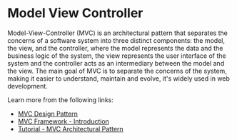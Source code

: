 # Model View Controller

Model-View-Controller (MVC) is an architectural pattern that separates the concerns of a software system into three distinct components: the model, the view, and the controller, where the model represents the data and the business logic of the system, the view represents the user interface of the system and the controller acts as an intermediary between the model and the view. The main goal of MVC is to separate the concerns of the system, making it easier to understand, maintain and evolve, it's widely used in web development.

Learn more from the following links:

- [MVC Design Pattern](https://www.geeksforgeeks.org/mvc-design-pattern/)
- [MVC Framework - Introduction](https://www.tutorialspoint.com/mvc_framework/mvc_framework_introduction.htm)
- [Tutorial - MVC Architectural Pattern](https://www.youtube.com/watch?v=e9S90R-Y24Q)
